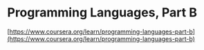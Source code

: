 # Programming Languages, Part B

[https://www.coursera.org/learn/programming-languages-part-b](https://www.coursera.org/learn/programming-languages-part-b)
